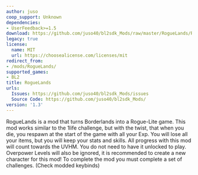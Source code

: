 ```yaml
---
author: juso
coop_support: Unknown
dependencies:
- UserFeedback>=1.5
download: https://github.com/juso40/bl2sdk_Mods/raw/master/RogueLands/RogueLands.zip
legacy: true
license:
  name: MIT
  url: https://choosealicense.com/licenses/mit
redirect_from:
- /mods/RogueLands/
supported_games:
- BL2
title: RogueLands
urls:
  Issues: https://github.com/juso40/bl2sdk_Mods/issues
  Source Code: https://github.com/juso40/bl2sdk_Mods/
version: '1.3'
---
```

RogueLands is a mod that turns Borderlands into a Rogue-Lite game. 
This mod works similar to the 1life challenge, but with the twist, that when you die, you respawn at the start of the game with all your Exp. 
You will lose all your items, but you will keep your stats and skills. 
All progress with this mod will count towards the UVHM. You do not need to have it unlocked to play. 
Overpower Levels will also be ignored, it is recommended to create a new character for this mod!
To complete the mod you must complete a set of challenges. (Check modded keybinds)
